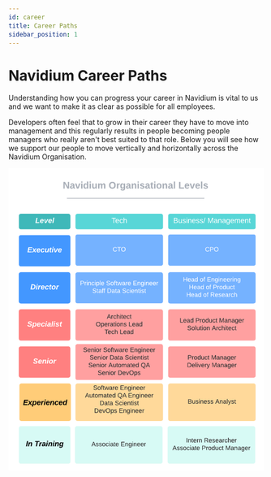 ```yaml
---
id: career
title: Career Paths
sidebar_position: 1
---
```


# Navidium Career Paths

Understanding how you can progress your career in Navidium is vital to us and we want to make it as clear as possible for all employees.

Developers often feel that to grow in their career they have to move into management and this regularly results in people becoming people managers who really aren't best suited to that role. Below you will see how we support our people to move vertically and horizontally across the Navidium Organisation.

![Career Paths](/img/careerPaths.png)